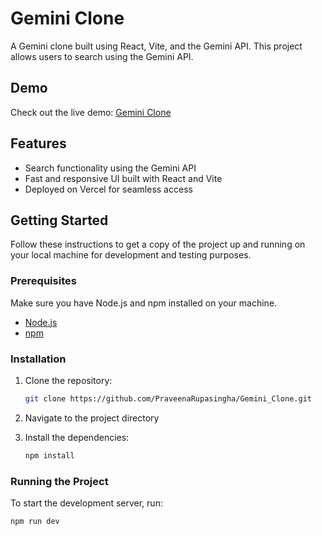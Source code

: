 # Gemini Clone

A Gemini clone built using React, Vite, and the Gemini API. This project allows users to search using the Gemini API.

## Demo

Check out the live demo: [Gemini Clone](https://gemini-clone-six-snowy.vercel.app/)

## Features

- Search functionality using the Gemini API
- Fast and responsive UI built with React and Vite
- Deployed on Vercel for seamless access

## Getting Started

Follow these instructions to get a copy of the project up and running on your local machine for development and testing purposes.

### Prerequisites

Make sure you have Node.js and npm installed on your machine.

- [Node.js](https://nodejs.org/)
- [npm](https://www.npmjs.com/)

### Installation

1. Clone the repository:

    ```bash
    git clone https://github.com/PraveenaRupasingha/Gemini_Clone.git
    ```

2. Navigate to the project directory

3. Install the dependencies:

    ```bash
    npm install
    ```

### Running the Project

To start the development server, run:

```bash
npm run dev
